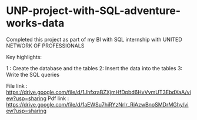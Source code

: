# UNP-project-with-SQL-adventure-works-data

Completed this project as part of my BI with SQL internship with UNITED NETWORK OF PROFESSIONALS

Key highlights:

 1 : Create the database and the tables
 2: Insert the data into the tables
 3: Write the SQL queries

File link : https://drive.google.com/file/d/1JhfxraBZXjmHfDpbd6HvVvmUT3EbdXaA/view?usp=sharing
Pdf link : https://drive.google.com/file/d/1aEWSu7hiRYzNrIr_RiAzwBnoSMDrMGhy/view?usp=sharing
